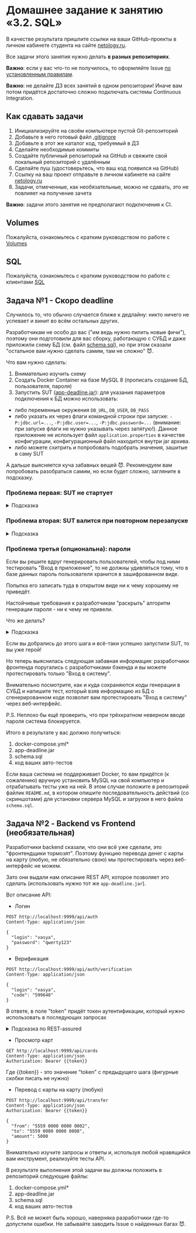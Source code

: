 # Домашнее задание к занятию «3.2. SQL»

В качестве результата пришлите ссылки на ваши GitHub-проекты в личном кабинете студента на сайте [netology.ru](https://netology.ru).

Все задачи этого занятия нужно делать **в разных репозиториях**.

**Важно**: если у вас что-то не получилось, то оформляйте Issue [по установленным правилам](../report-requirements.md).

**Важно**: не делайте ДЗ всех занятий в одном репозитории! Иначе вам потом придётся достаточно сложно подключать системы Continuous Integration.

## Как сдавать задачи

1. Инициализируйте на своём компьютере пустой Git-репозиторий
1. Добавьте в него готовый файл [.gitignore](../.gitignore)
1. Добавьте в этот же каталог код, требуемый в ДЗ
1. Сделайте необходимые коммиты
1. Создайте публичный репозиторий на GitHub и свяжите свой локальный репозиторий с удалённым
1. Сделайте пуш (удостоверьтесь, что ваш код появился на GitHub)
1. Ссылку на ваш проект отправьте в личном кабинете на сайте [netology.ru](https://netology.ru)
1. Задачи, отмеченные, как необязательные, можно не сдавать, это не повлияет на получение зачета

**Важно**: задачи этого занятия не предполагают подключения к CI.

## Volumes

Пожалуйста, ознакомьтесь с кратким руководством по работе с [Volumes](volumes.md)

## SQL

Пожалуйста, ознакомьтесь с кратким руководством по работе с клиентами [SQL](mysql-psql.md)

## Задача №1 - Скоро deadline

Случилось то, что обычно случается ближе к дедлайну: никто ничего не успевает и винит во всём остальных других.

Разработчикам не особо до вас ("им ведь нужно пилить новые фичи"), поэтому они подготовили для вас сборку, работающую с СУБД и даже приложили схему БД (см. файл [schema.sql](schema.sql)), но при этом сказали "остальное вам нужно сделать самим, там не сложно" 😈.

Что вам нужно сделать:
1. Внимательно изучить схему
1. Создать Docker Container на базе MySQL 8 (прописать создание БД, пользователя, пароля)
1. Запустить SUT ([app-deadline.jar](app-deadline.jar)): для указания параметров подключения к БД можно использовать:
- либо переменные окружения `DB_URL`, `DB_USER`, `DB_PASS`
- либо указать их через флаги командной строки при запуске: `-P:jdbc.url=...`, `-P:jdbc.user=...`, `-P:jdbc.password=...` (внимание: при запуске флаги не нужно указывать через запятую!). Данное приложение не использует файл `application.properties` в качестве конфигурации, конфигурационный файл находится внутри jar архива.
- либо можете схитрить и попробовать подобрать значения, зашитые в саму SUT

А дальше выясняется куча забавных вещей 😈. Рекомендуем вам попробовать разобраться самим, но если будет сложно, загляните в подсказку.

### Проблема первая: SUT не стартует

<details>
   <summary>Подсказка</summary>

Проблема: SUT не создаёт самостоятельно таблицы в БД.

Поэтому вам нужно сходить на сайт-описание Docker Image MySQL и посмотреть, как при инициализации скармливать схему (будет использоваться технология volumes).
</details>

### Проблема вторая: SUT валится при повторном перезапуске

<details>
   <summary>Подсказка</summary>

Проблема: SUT вставляет в БД демо-данные, а поскольку там есть ограничение уникальности, это приводит к ошибкам.

Поэтому вам нужно где-то настроить вычистку данных за SUT.
</details>

### Проблема третья (опциональна): пароли

Если вы решите вдруг генерировать пользователей, чтобы под ними тестировать "Вход в приложение", то не должны удивляться тому, что в базе данных пароль пользователя хранится в зашифрованном виде.

Попытка его записать туда в открытом виде ни к чему хорошему не приведёт.

Настойчивые требования к разработчикам "раскрыть" алгоритм генерации пароля - ни к чему не привели.

Что же делать?

<details>
   <summary>Подсказка</summary>

Если вы внимательно присмотритесь к демо-данным, то они очень похожи (прямо подозрительно) на те, что были в одной из предыдущих задач.

Значит вы можете попробовать использовать уже готовые "зашифрованные пароли", зная то, какие они были в незашифрованном виде.
</details>

Если вы добрались до этого шага и всё-таки успешно запустили SUT, то вы уже герой!

Но теперь выяснилась следующая забавная информация: разработчики фронтенда поругались с разработчиками бэкенда и вы можете протестировать только "Вход в систему".

Внимательно посмотрите, как и куда сохраняются коды генерации в СУБД и напишите тест, который взяв информацию из БД о сгенерированном коде позволит вам протестировать "Вход в систему" через веб-интерфейс.

P.S. Неплохо бы ещё проверить, что при трёхкратном неверном вводе пароля система блокируется.

Итого в результате у вас должно получиться:
1. docker-compose.yml*
1. app-deadline.jar
1. schema.sql
1. код ваших авто-тестов

Если ваша система не поддерживает Docker, то вам придётся (к сожалению) вручную установить MySQL на свой компьютер и отрабатывать тесты уже на ней. В этом случае положите в репозиторий файлик `README.md`, в котором опишите последовательность действий (со скриншотами) для установки сервера MySQL и загрузки в него файла `schema.sql`.

## Задача №2 - Backend vs Frontend (необязательная)

Разработчики backend сказали, что они всё уже сделали, это "фронтендщики тормозят". Поэтому функцию перевода денег с карты на карту (любую, не обязательно свою) мы протестировать через веб-интерфейс не можем.

Зато они выдали нам описание REST API, которое позволяет это сделать (использовать нужно тот же `app-deadline.jar`).

Вот описание API:

- Логин
```http
POST http://localhost:9999/api/auth
Content-Type: application/json

{
  "login": "vasya",
  "password": "qwerty123"
}
```

- Верификация
```http
POST http://localhost:9999/api/auth/verification
Content-Type: application/json

{
  "login": "vasya",
  "code": "599640"
}
```
В ответе, в поле "token" придёт токен аутентификации, который нужно использовать в последующих запросах

<details>
<summary>Подсказка по REST-assured</summary>

Если вам приходит в ответ следующий JSON:
```json
{
  "status": "ok"
}
```

То вы можете "вытащить" значение из ответа с помощью REST-assured следующим образом:

```java
      String status = ... // ваш обычный запрос  
      .then()
          .statusCode(200)
      .extract()
          .path("status")
      ;

      // используются matcher'ы Hamcrest
      assertThat(status, equalTo("ok"));
```

Если вам нужно "вытащить" весь ответ, чтобы потом искать по нему (например, нужно несколько полей), то:

```java
      Response response = ... // ваш обычный запрос  
      .then()
          .statusCode(200)
      .extract()
          .response()
      ;

      String status = response.path("status");
      // используются matcher'ы Hamcrest
      assertThat(status, equalTo("ok"));
```

</details>

- Просмотр карт
```http
GET http://localhost:9999/api/cards
Content-Type: application/json
Authorization: Bearer {{token}}
```

Где {{token}} -  это значение "token" с предыдущего шага (фигурные скобки писать не нужно)

- Перевод с карты на карту (любую)
```
POST http://localhost:9999/api/transfer
Content-Type: application/json
Authorization: Bearer {{token}}

{
  "from": "5559 0000 0000 0002",
  "to": "5559 0000 0000 0008",
  "amount": 5000
}
```

Внимательно изучите запросы и ответы и, используя любой нравящийся вам инструмент, реализуйте тесты API.

В результате выполнения этой задачи вы должны положить в репозиторий следующие файлы:
1. docker-compose.yml*
1. app-deadline.jar
1. schema.sql
1. код ваших авто-тестов

P.S. Всё не может быть хорошо, наверняка разработчики где-то допустили ошибки. Не забывайте заводить Issue о найденных багах 😈.